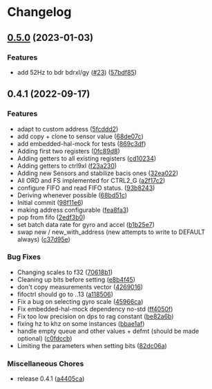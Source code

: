 # Changelog

## [0.5.0](https://github.com/sousandrei/ism330dhcx/compare/v0.4.1...v0.5.0) (2023-01-03)


### Features

* add 52Hz to bdr bdrxl/gy ([#23](https://github.com/sousandrei/ism330dhcx/issues/23)) ([57bdf85](https://github.com/sousandrei/ism330dhcx/commit/57bdf852f9117863ada543be89277a74089de7ca))

## 0.4.1 (2022-09-17)


### Features

* adapt to custom address ([5fcddd2](https://github.com/sousandrei/ism330dhcx/commit/5fcddd228a76ae833d37f66bbe0dafffe8432b22))
* add copy + clone to sensor value ([68de07c](https://github.com/sousandrei/ism330dhcx/commit/68de07cd23b1712df0f17920f13157918020673a))
* add embedded-hal-mock for tests ([869c3df](https://github.com/sousandrei/ism330dhcx/commit/869c3df1755b3cb9db0628ebfe3ee3e56076978a))
* Adding first two registers ([0fc89d8](https://github.com/sousandrei/ism330dhcx/commit/0fc89d828166a76fd5f69e8e9cc9beaf77b32b39))
* Adding getters to all existing registers ([cd10234](https://github.com/sousandrei/ism330dhcx/commit/cd1023422ad1a5b5fed0c769962e83cfcbf01b6d))
* Adding getters to ctrl9xl ([f23a230](https://github.com/sousandrei/ism330dhcx/commit/f23a23072d2eb7da608d0b6e4c5c35466da1ad26))
* Adding new Sensors and stabilize bacis ones ([32ea022](https://github.com/sousandrei/ism330dhcx/commit/32ea022ebc24199b650c6dd858685fea8867bf29))
* All ORD and FS implemented for CTRL2_G ([a2f17c2](https://github.com/sousandrei/ism330dhcx/commit/a2f17c2e0b732397e2b6bd8763d0a4d6b5038de6))
* configure FIFO and read FIFO status. ([93b8243](https://github.com/sousandrei/ism330dhcx/commit/93b8243268529aefd2d3a1c538d9aa16c5cb20b0))
* Deriving whenever possible ([68bd51c](https://github.com/sousandrei/ism330dhcx/commit/68bd51c5d0c55b0a4111157234a93bde0e8c5c36))
* Initial commit ([98f11e6](https://github.com/sousandrei/ism330dhcx/commit/98f11e62ae165a0210a8652f94c59e262aa8509c))
* making address configurable ([fea8fa3](https://github.com/sousandrei/ism330dhcx/commit/fea8fa31427384429f45945cad13cf0623ad112e))
* pop from fifo ([2edf3b0](https://github.com/sousandrei/ism330dhcx/commit/2edf3b05c209001b646761e298aa764424caa572))
* set batch data rate for gyro and accel ([b1b25e7](https://github.com/sousandrei/ism330dhcx/commit/b1b25e7f9e4b1169fd3da06eec037644087fc008))
* swap new / new_with_address (new attempts to write to DEFAULT always) ([c37d95e](https://github.com/sousandrei/ism330dhcx/commit/c37d95ef0606429552834461c2515900f44b341a))


### Bug Fixes

* Changing scales to f32 ([70618b1](https://github.com/sousandrei/ism330dhcx/commit/70618b117c8e6fad94bd7b729b75228a24e895ec))
* Cleaning up bits before setting ([e8b4f45](https://github.com/sousandrei/ism330dhcx/commit/e8b4f4569f9692ce756738b456a3bc70341ee70a))
* don't copy measurements vector ([4269016](https://github.com/sousandrei/ism330dhcx/commit/4269016d1d0404ccee9db8f23908d99866ada49e))
* fifoctrl should go to ..13 ([a118506](https://github.com/sousandrei/ism330dhcx/commit/a11850632d014e26e244ec9bb3f70db9ac7bb4bf))
* Fix a bug on selecting gyro scale ([45966ca](https://github.com/sousandrei/ism330dhcx/commit/45966caf816dab44e69b0b295db69a098aabe9fe))
* Fix embedded-hal-mock dependency no-std ([ff4050f](https://github.com/sousandrei/ism330dhcx/commit/ff4050f295ad57dd14ab9f267c77d5ddb12ddc6a))
* Fix too low precision on dps to rag constant ([be82a6b](https://github.com/sousandrei/ism330dhcx/commit/be82a6baf2b4d3b6089f385e5ccc9640f1b2182c))
* fixing hz to khz on some instances ([bbae1af](https://github.com/sousandrei/ism330dhcx/commit/bbae1afa7a913a404aa7e79f5c05ad7e80da436b))
* handle empty queue and other values + defmt (should be made optional) ([c0fdccb](https://github.com/sousandrei/ism330dhcx/commit/c0fdccb31842cef700988b1e5316a97b5df5343a))
* Limiting the parameters when setting bits ([82dc06a](https://github.com/sousandrei/ism330dhcx/commit/82dc06ad5a7ed99343a024a8e5499626dfbafbd6))


### Miscellaneous Chores

* release 0.4.1 ([a4405ca](https://github.com/sousandrei/ism330dhcx/commit/a4405ca7bde3c3895e533aa162ebb35aac0dc941))
